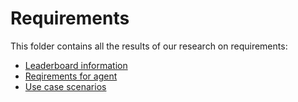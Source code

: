 # Requirements

This folder contains all the results of our research on requirements:

- [Leaderboard information](./informations_from_leaderboard.md)
- [Reqirements for agent](./requirements.md)
- [Use case scenarios](./use_cases.md)
